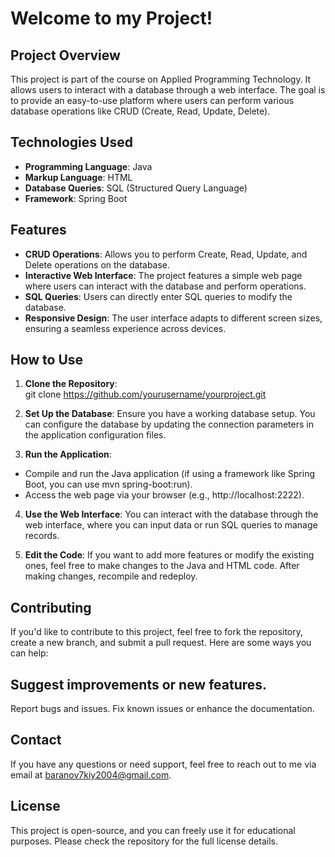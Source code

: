 # **Welcome to my Project!**

## **Project Overview**
This project is part of the course on Applied Programming Technology. It allows users to interact with a database through a web interface. The goal is to provide an easy-to-use platform where users can perform various database operations like CRUD (Create, Read, Update, Delete).

## **Technologies Used**

- **Programming Language**: Java
- **Markup Language**: HTML
- **Database Queries**: SQL (Structured Query Language)
- **Framework**: Spring Boot

## **Features**

- **CRUD Operations**: Allows you to perform Create, Read, Update, and Delete operations on the database.
- **Interactive Web Interface**: The project features a simple web page where users can interact with the database and perform operations.
- **SQL Queries**: Users can directly enter SQL queries to modify the database.
- **Responsive Design**: The user interface adapts to different screen sizes, ensuring a seamless experience across devices.

## **How to Use**

1. **Clone the Repository**:  
   git clone https://github.com/yourusername/yourproject.git

2. **Set Up the Database**:
Ensure you have a working database setup. You can configure the database by updating the connection parameters in the application configuration files.

3. **Run the Application**:
 - Compile and run the Java application (if using a framework like Spring Boot, you can use mvn spring-boot:run).
 - Access the web page via your browser (e.g., http://localhost:2222).

4. **Use the Web Interface**:
You can interact with the database through the web interface, where you can input data or run SQL queries to manage records.

5. **Edit the Code**:
If you want to add more features or modify the existing ones, feel free to make changes to the Java and HTML code. After making changes, recompile and redeploy.

## **Contributing**
If you'd like to contribute to this project, feel free to fork the repository, create a new branch, and submit a pull request. Here are some ways you can help:

## **Suggest improvements or new features.**
Report bugs and issues.
Fix known issues or enhance the documentation.

## **Contact**
If you have any questions or need support, feel free to reach out to me via email at baranov7kiy2004@gmail.com.

## **License**
This project is open-source, and you can freely use it for educational purposes. Please check the repository for the full license details.

